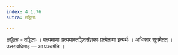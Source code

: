 ```yaml
---
index: 4.1.76
sutra: तद्धिताः

---
```

_तद्धिताः_ - तद्धिताः । वक्ष्यमाणाः प्रत्ययास्तद्धितसंज्ञकाः प्रत्येतव्या इत्यर्थः । अधिकार सूत्रमेतत् । उत्तरावधिमाह — आ पञ्चमेति ।
